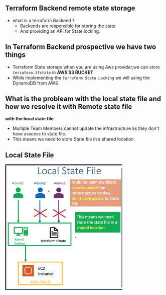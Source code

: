 ## Terraform Backend remote state storage
- what is a terraform Backend ?
  - Backends are responsible for storing the state
  - And providing an API for State locking.

## In Terraform Backend prospective we have two things 
  - Terraform State storage when you are using Aws provider,we can store `terraform.tfstate` in **AWS S3 BUCKET**
  - Whils Implementing the `Terraform State Locking` we will using the DynamoDB from AWS

## What is the probleam with the local state file and how we resolve it with Remote state file
**with the local state file**
- Multiple Team Members cannot update the infrastructure as they don't have asscess to state file.
- This means we need to store State file in a shared location.

## Local State File
  ![img.png](img.png)


